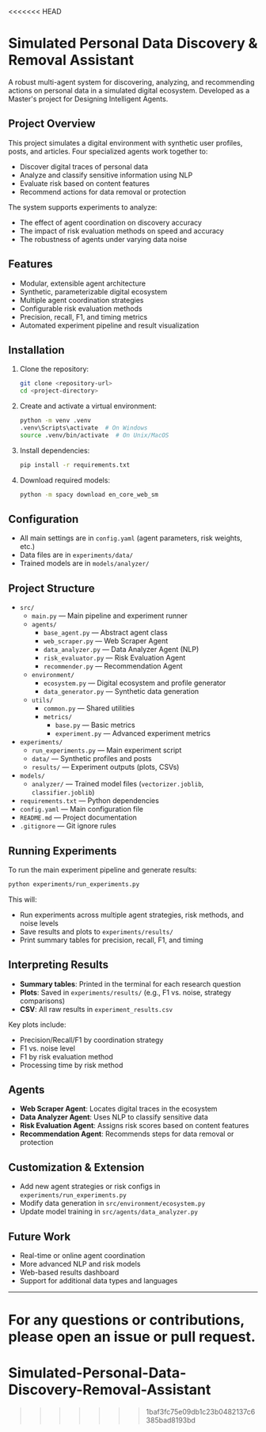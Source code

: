 <<<<<<< HEAD
# Simulated Personal Data Discovery & Removal Assistant

A robust multi-agent system for discovering, analyzing, and recommending actions on personal data in a simulated digital ecosystem. Developed as a Master's project for Designing Intelligent Agents.

## Project Overview

This project simulates a digital environment with synthetic user profiles, posts, and articles. Four specialized agents work together to:
- Discover digital traces of personal data
- Analyze and classify sensitive information using NLP
- Evaluate risk based on content features
- Recommend actions for data removal or protection

The system supports experiments to analyze:
- The effect of agent coordination on discovery accuracy
- The impact of risk evaluation methods on speed and accuracy
- The robustness of agents under varying data noise

## Features

- Modular, extensible agent architecture
- Synthetic, parameterizable digital ecosystem
- Multiple agent coordination strategies
- Configurable risk evaluation methods
- Precision, recall, F1, and timing metrics
- Automated experiment pipeline and result visualization

## Installation

1. Clone the repository:
   ```bash
   git clone <repository-url>
   cd <project-directory>
   ```
2. Create and activate a virtual environment:
   ```bash
   python -m venv .venv
   .venv\Scripts\activate  # On Windows
   source .venv/bin/activate  # On Unix/MacOS
   ```
3. Install dependencies:
   ```bash
   pip install -r requirements.txt
   ```
4. Download required models:
   ```bash
   python -m spacy download en_core_web_sm
   ```

## Configuration

- All main settings are in `config.yaml` (agent parameters, risk weights, etc.)
- Data files are in `experiments/data/`
- Trained models are in `models/analyzer/`

## Project Structure

- `src/`
  - `main.py` — Main pipeline and experiment runner
  - `agents/`
    - `base_agent.py` — Abstract agent class
    - `web_scraper.py` — Web Scraper Agent
    - `data_analyzer.py` — Data Analyzer Agent (NLP)
    - `risk_evaluator.py` — Risk Evaluation Agent
    - `recommender.py` — Recommendation Agent
  - `environment/`
    - `ecosystem.py` — Digital ecosystem and profile generator
    - `data_generator.py` — Synthetic data generation
  - `utils/`
    - `common.py` — Shared utilities
    - `metrics/`
      - `base.py` — Basic metrics
      - `experiment.py` — Advanced experiment metrics
- `experiments/`
  - `run_experiments.py` — Main experiment script
  - `data/` — Synthetic profiles and posts
  - `results/` — Experiment outputs (plots, CSVs)
- `models/`
  - `analyzer/` — Trained model files (`vectorizer.joblib`, `classifier.joblib`)
- `requirements.txt` — Python dependencies
- `config.yaml` — Main configuration file
- `README.md` — Project documentation
- `.gitignore` — Git ignore rules

## Running Experiments

To run the main experiment pipeline and generate results:
```bash
python experiments/run_experiments.py
```
This will:
- Run experiments across multiple agent strategies, risk methods, and noise levels
- Save results and plots to `experiments/results/`
- Print summary tables for precision, recall, F1, and timing

## Interpreting Results

- **Summary tables**: Printed in the terminal for each research question
- **Plots**: Saved in `experiments/results/` (e.g., F1 vs. noise, strategy comparisons)
- **CSV**: All raw results in `experiment_results.csv`

Key plots include:
- Precision/Recall/F1 by coordination strategy
- F1 vs. noise level
- F1 by risk evaluation method
- Processing time by risk method

## Agents

- **Web Scraper Agent**: Locates digital traces in the ecosystem
- **Data Analyzer Agent**: Uses NLP to classify sensitive data
- **Risk Evaluation Agent**: Assigns risk scores based on content features
- **Recommendation Agent**: Recommends steps for data removal or protection

## Customization & Extension

- Add new agent strategies or risk configs in `experiments/run_experiments.py`
- Modify data generation in `src/environment/ecosystem.py`
- Update model training in `src/agents/data_analyzer.py`

## Future Work

- Real-time or online agent coordination
- More advanced NLP and risk models
- Web-based results dashboard
- Support for additional data types and languages

---

For any questions or contributions, please open an issue or pull request.
=======
# Simulated-Personal-Data-Discovery-Removal-Assistant
>>>>>>> 1baf3fc75e09db1c23b0482137c6385bad8193bd
